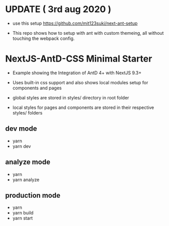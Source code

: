 # UPDATE ( 3rd aug 2020 )

- use this setup https://github.com/mit123suki/next-ant-setup

- This repo shows how to setup with ant with custom themeing, all without touching the webpack config.

# NextJS-AntD-CSS Minimal Starter

- Example showing the Integration of AntD 4+ with NextJS 9.3+

- Uses built-in css support and also shows local modules setup for components and pages

- global styles are stored in styles/ directory in root folder

- local styles for pages and components are stored in their respective styles/ folders

## dev mode

- yarn
- yarn dev

## analyze mode

- yarn
- yarn analyze

## production mode

- yarn
- yarn build
- yarn start
